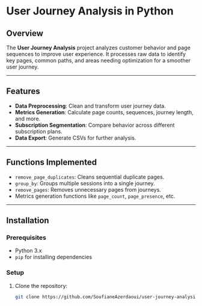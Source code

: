 # User Journey Analysis in Python

## Overview

The **User Journey Analysis** project analyzes customer behavior and page sequences to improve user experience. It processes raw data to identify key pages, common paths, and areas needing optimization for a smoother user journey.

---

## Features

- **Data Preprocessing**: Clean and transform user journey data.
- **Metrics Generation**: Calculate page counts, sequences, journey length, and more.
- **Subscription Segmentation**: Compare behavior across different subscription plans.
- **Data Export**: Generate CSVs for further analysis.

---

## Functions Implemented

- `remove_page_duplicates`: Cleans sequential duplicate pages.
- `group_by`: Groups multiple sessions into a single journey.
- `remove_pages`: Removes unnecessary pages from journeys.
- Metrics generation functions like `page_count`, `page_presence`, etc.

---

## Installation

### Prerequisites

- Python 3.x
- `pip` for installing dependencies

### Setup

1. Clone the repository:

   ```bash
   git clone https://github.com/SoufianeAzerdaoui/user-journey-analysis.git
